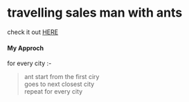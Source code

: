 # travelling sales man with ants

check it out [HERE](https://ayushmantripathy.github.io/travelling_sales_man_with_ants/) <br/>

#### My Approch

for every city :- <br/>

> ant start from the first ciry <br/>
> goes to next closest city <br/>
> repeat for every city <br/>
